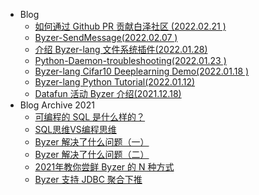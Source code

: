 - Blog
    - [如何通过 Github PR 贡献白泽社区 (2022.02.21 )](/public/blog/zh-cn/2022-02-21-github-submit-pr.md)
    - [Byzer-SendMessage(2022.02.07 )](/public/blog/zh-cn/2022-02-07-Byzer-SendMessage.md)
    - [介绍 Byzer-lang 文件系统插件(2022.01.28)](/public/blog/zh-cn/2022-01-28-Introduction-into-CustomFS.md)
    - [Python-Daemon-troubleshooting(2022.01.23 )](/public/blog/zh-cn/2022-01-23-Python-Daemon-troubleshooting.md)
    - [Byzer-lang Cifar10 Deeplearning Demo(2022.01.18 )](/public/blog/zh-cn/2022-01-18-byzer-lang-cifar10-deeplearning.md)
    - [Byzer-lang Python Tutorial(2022.01.12)](/public/blog/zh-cn/2022-01-12-python-in-byzer-tutorial.md)
    - [Datafun 活动 Byzer 介绍(2021.12.18)](/public/blog/zh-cn/2021-12-18-datafun-byzer.md)
- Blog Archive 2021
    - [可编程的 SQL 是什么样的？](/public/blog_archive_2021/可编程的SQL是什么样的.md)
    - [SQL思维VS编程思维](/public/blog_archive_2021/SQL思维VS编程思维.md)
    - [Byzer 解决了什么问题（一）](/public/blog_archive_2021/Byzer解决了什么问题.md)
    - [Byzer 解决了什么问题（二）](/public/blog_archive_2021/Byzer解决了什么问题2.md)
    - [2021年教你尝鲜 Byzer 的 N 种方式](/public/blog_archive_2021/2021年教你尝鲜Byzer的N种方式.md)
    - [Byzer 支持 JDBC 聚合下推](/public/blog_archive_2021/Byzer支持JDBC聚合下推.md)

